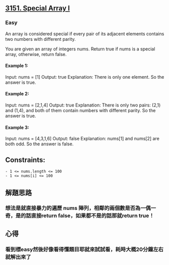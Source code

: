 ## [3151. Special Array I](https://leetcode.com/problems/special-array-i)

### Easy

An array is considered special if every pair of its adjacent elements contains two numbers with different parity.

You are given an array of integers nums. Return true if nums is a special array, otherwise, return false.



#### Example 1:
Input: nums = [1]
Output: true
Explanation:
There is only one element. So the answer is true.

#### Example 2:
Input: nums = [2,1,4]
Output: true
Explanation:
There is only two pairs: (2,1) and (1,4), and both of them contain numbers with different parity. So the answer is true.

#### Example 3:
Input: nums = [4,3,1,6]
Output: false
Explanation:
nums[1] and nums[2] are both odd. So the answer is false.


## Constraints:
```
- 1 <= nums.length <= 100
- 1 <= nums[i] <= 100
```

## 解題思路
### 想法是就直接暴力的遍歷 nums 陣列，相鄰的兩個數是否為一偶一奇，是的話直接return false，如果都不是的話那就return true！

## 心得
### 看到標easy然後好像看得懂題目耶就來試試看，耗時大概20分鐘左右就解出來了